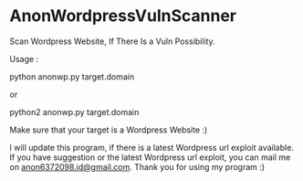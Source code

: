 # AnonWordpressVulnScanner
Scan Wordpress Website, If There Is a Vuln Possibility.

Usage :

python anonwp.py target.domain

or

python2 anonwp.py target.domain

Make sure that your target is a Wordpress Website :)

I will update this program, if there is a latest Wordpress url exploit available. If you have suggestion or the latest Wordpress url exploit, you can mail me on anon6372098.id@gmail.com. Thank you for using my program :)
